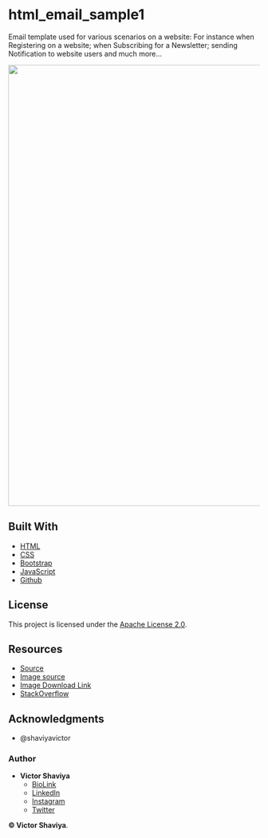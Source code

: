 # html_email_sample1
Email template used for various scenarios on a website: For instance when Registering on a website; when Subscribing for a Newsletter;  sending Notification to website users and much more...

<img src="#" width="812" height="885" alt="">             

## Built With

* [HTML](https://developer.mozilla.org/en-US/docs/Web/HTML)        
* [CSS](https://developer.mozilla.org/en-US/docs/Web/css)             
* [Bootstrap](https://getbootstrap.com/docs/5.2/getting-started/introduction/)         
* [JavaScript](https://developer.mozilla.org/en-US/docs/Web/JavaScript)              
* [Github](https://github.com/ShaviyaVictor/shaviya)

## License

This project is licensed under the [Apache License 2.0](https://github.com/ShaviyaVictor/custom_setup_template/blob/main/LICENSE).           

## Resources
- [Source](https://my.stripo.email/cabinet/#/template-editor/?emailId=4320871&projectId=727474&templateId=489354&type=PUBLIC_TEMPLATE&copyCount=1&templateProjectId=281340)          
- [Image source](#)          
- [Image Download Link](#)          
- [StackOverflow](#)          


## Acknowledgments

* @shaviyavictor

### Author

* **Victor Shaviya**        
  - [BioLink](https://bio.link/shaviya)       
  - [LinkedIn](https://www.linkedin.com/in/ShaviyaVictor/)          
  - [Instagram](https://www.instagram.com/shaviyavictor/)        
  - [Twitter](https://twitter.com/ShaviyaVictor)        
  
  
**© Victor Shaviya**.